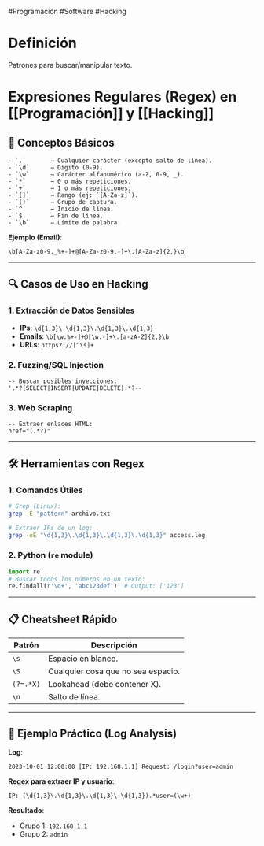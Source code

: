 #Programación #Software #Hacking 

# Definición
Patrones para buscar/manipular texto.
# Expresiones Regulares (Regex) en [[Programación]] y [[Hacking]]

## 📌 Conceptos Básicos
```regex
- `.`       → Cualquier carácter (excepto salto de línea).
- `\d`      → Dígito (0-9).
- `\w`      → Carácter alfanumérico (a-Z, 0-9, _).
- `*`       → 0 o más repeticiones.
- `+`       → 1 o más repeticiones.
- `[]`      → Rango (ej: `[A-Za-z]`).
- `()`      → Grupo de captura.
- `^`       → Inicio de línea.
- `$`       → Fin de línea.
- `\b`      → Límite de palabra.
```

**Ejemplo (Email)**:
```regex
\b[A-Za-z0-9._%+-]+@[A-Za-z0-9.-]+\.[A-Za-z]{2,}\b
```

---

## 🔍 Casos de Uso en Hacking
### 1. Extracción de Datos Sensibles
- **IPs**: `\d{1,3}\.\d{1,3}\.\d{1,3}\.\d{1,3}`
- **Emails**: `\b[\w.%+-]+@[\w.-]+\.[a-zA-Z]{2,}\b`
- **URLs**: `https?://[^\s]+`

### 2. Fuzzing/SQL Injection
```regex
-- Buscar posibles inyecciones:
'.*?(SELECT|INSERT|UPDATE|DELETE).*?--
```

### 3. Web Scraping
```regex
-- Extraer enlaces HTML:
href="(.*?)"
```

---

## 🛠 Herramientas con Regex
### 1. Comandos Útiles
```bash
# Grep (Linux):
grep -E "pattern" archivo.txt

# Extraer IPs de un log:
grep -oE "\d{1,3}\.\d{1,3}\.\d{1,3}\.\d{1,3}" access.log
```

### 2. Python (`re` module)
```python
import re
# Buscar todos los números en un texto:
re.findall(r'\d+', 'abc123def')  # Output: ['123']
```

---

## 📋 Cheatsheet Rápido
| Patrón   | Descripción                  |
|----------|------------------------------|
| `\s`     | Espacio en blanco.           |
| `\S`     | Cualquier cosa que no sea espacio. |
| `(?=.*X)`| Lookahead (debe contener X). |
| `\n`     | Salto de línea.              |

---

## 📂 Ejemplo Práctico (Log Analysis)
**Log**:
```
2023-10-01 12:00:00 [IP: 192.168.1.1] Request: /login?user=admin
```

**Regex para extraer IP y usuario**:
```regex
IP: (\d{1,3}\.\d{1,3}\.\d{1,3}\.\d{1,3}).*user=(\w+)
```

**Resultado**:
- Grupo 1: `192.168.1.1`
- Grupo 2: `admin`